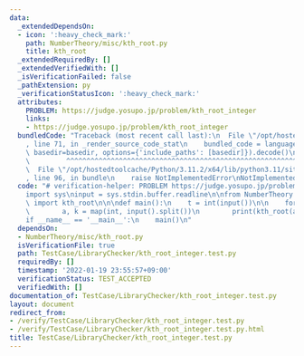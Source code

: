 ```yaml
---
data:
  _extendedDependsOn:
  - icon: ':heavy_check_mark:'
    path: NumberTheory/misc/kth_root.py
    title: kth_root
  _extendedRequiredBy: []
  _extendedVerifiedWith: []
  _isVerificationFailed: false
  _pathExtension: py
  _verificationStatusIcon: ':heavy_check_mark:'
  attributes:
    PROBLEM: https://judge.yosupo.jp/problem/kth_root_integer
    links:
    - https://judge.yosupo.jp/problem/kth_root_integer
  bundledCode: "Traceback (most recent call last):\n  File \"/opt/hostedtoolcache/Python/3.11.2/x64/lib/python3.11/site-packages/onlinejudge_verify/documentation/build.py\"\
    , line 71, in _render_source_code_stat\n    bundled_code = language.bundle(stat.path,\
    \ basedir=basedir, options={'include_paths': [basedir]}).decode()\n          \
    \         ^^^^^^^^^^^^^^^^^^^^^^^^^^^^^^^^^^^^^^^^^^^^^^^^^^^^^^^^^^^^^^^^^^^^^^^^^^^^^^^^^\n\
    \  File \"/opt/hostedtoolcache/Python/3.11.2/x64/lib/python3.11/site-packages/onlinejudge_verify/languages/python.py\"\
    , line 96, in bundle\n    raise NotImplementedError\nNotImplementedError\n"
  code: "# verification-helper: PROBLEM https://judge.yosupo.jp/problem/kth_root_integer\n\
    import sys\ninput = sys.stdin.buffer.readline\n\nfrom NumberTheory.misc.kth_root\
    \ import kth_root\n\n\ndef main():\n    t = int(input())\n\n    for _ in range(t):\n\
    \        a, k = map(int, input().split())\n        print(kth_root(a, k))\n\n\n\
    if __name__ == '__main__':\n    main()\n"
  dependsOn:
  - NumberTheory/misc/kth_root.py
  isVerificationFile: true
  path: TestCase/LibraryChecker/kth_root_integer.test.py
  requiredBy: []
  timestamp: '2022-01-19 23:55:57+09:00'
  verificationStatus: TEST_ACCEPTED
  verifiedWith: []
documentation_of: TestCase/LibraryChecker/kth_root_integer.test.py
layout: document
redirect_from:
- /verify/TestCase/LibraryChecker/kth_root_integer.test.py
- /verify/TestCase/LibraryChecker/kth_root_integer.test.py.html
title: TestCase/LibraryChecker/kth_root_integer.test.py
---
```

